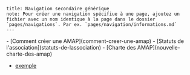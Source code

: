     title: Navigation secondaire générique
    note: Pour créer une navigation spécifiue à une page, ajoutez un fichier avec un nom identique à la page dans le dossier `pages/navigations`. Par ex. `pages/navigation/informations.md`
    ---

<div class="navigation navigation-vertical" markdown=1>
 - [Comment créer une AMAP](comment-creer-une-amap)
 - [Statuts de l'association](statuts-de-lassociation)
 - [Charte des AMAP](nouvelle-charte-des-amap)
</div>
    
<ul class="navigation navigation-vertical">
    <li>
        <a href="{{url}}"{{#current}}class="current"{{/current}}>
        exemple
        </a>
    </li>
</ul>